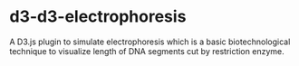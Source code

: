 # d3-d3-electrophoresis
A D3.js plugin to simulate electrophoresis which is a basic biotechnological technique to visualize length of DNA segments cut by restriction enzyme.
